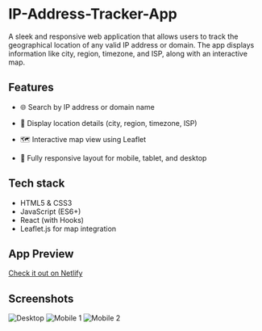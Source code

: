 # IP-Address-Tracker-App

A sleek and responsive web application that allows users to track the geographical location of any valid IP address or domain. The app displays information like city, region, timezone, and ISP, along with an interactive map.

## Features

- 🌐 Search by IP address or domain name

- 📍 Display location details (city, region, timezone, ISP)

- 🗺️ Interactive map view using Leaflet

- 📱 Fully responsive layout for mobile, tablet, and desktop

## Tech stack

- HTML5 & CSS3
- JavaScript (ES6+)
- React (with Hooks)
- Leaflet.js for map integration

## App Preview

[Check it out on Netlify](https://ipaddresstracker.netlify.app/)

## Screenshots

![Desktop](https://github.com/user-attachments/assets/6761f267-5ecd-42fb-a78b-0601693be466)
![Mobile 1](https://github.com/user-attachments/assets/f8b540e7-2306-4990-a0b4-12e5f493b6b3)
![Mobile 2](https://github.com/user-attachments/assets/0f6f3c34-ad9d-46a1-a0fe-8e925f2e70e2)
